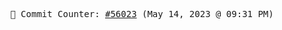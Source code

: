 <p align="center">
    <samp>
        📮 Commit Counter: <a href="https://github.com/Javascript-void0/Javascript-void0/commits/main">#56023</a> (May 14, 2023 @ 09:31 PM)
    </samp>
</p>